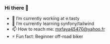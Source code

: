### Hi there 👋
- 🔭 I’m currently working at e.tasty
- 🌱 I’m currently learning synfony/tailwind
- 📫 How to reach me: mxfaya45470@yahoo.fr
- ⚡ Fun fact: Beginner off-road biker
